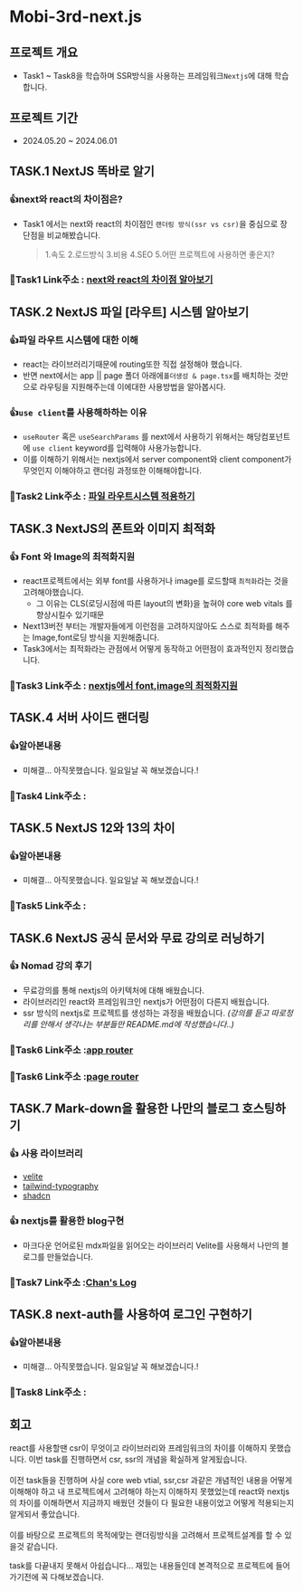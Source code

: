 # Mobi-3rd-next.js

## 프로젝트 개요

- Task1 ~ Task8을 학습하며 SSR방식을 사용하는 프레임워크`Nextjs`에 대해 학습합니다.

## 프로젝트 기간

- 2024.05.20 ~ 2024.06.01

## TASK.1 NextJS 똑바로 알기

### 👍next와 react의 차이점은?

- Task1 에서는 next와 react의 차이점인 `랜더링 방식(ssr vs csr)`을 중심으로 장단점을 비교해봤습니다.
  > 1.속도 2.로드방식 3.비용 4.SEO 5.어떤 프로젝트에 사용하면 좋은지?

### 📃Task1 Link주소 : [next와 react의 차이점 알아보기](https://github.com/mobi-community/mobi-3rd-next.js/tree/Pair1-Chan/Task1)

## TASK.2 NextJS 파일 [라우트] 시스템 알아보기

### 👍파일 라우트 시스템에 대한 이해

- react는 라이브러리기때문에 routing또한 직접 설정해야 했습니다.
- 반면 next에서는 app || page 폴더 아래에`폴더생성 & page.tsx`를 배치하는 것만으로 라우팅을 지원해주는데 이에대한 사용방법을 알아봅시다.

### 👍`use client`를 사용해하하는 이유

- `useRouter` 혹은 `useSearchParams` 를 next에서 사용하기 위해서는 해당컴포넌트에 `use client` keyword를 입력해야 사용가능합니다.
- 이를 이해하기 위해서는 nextjs에서 server component와 client component가 무엇인지 이해야하고 랜더링 과정또한 이해해야합니다.

### 📃Task2 Link주소 : [파일 라우트시스템 적용하기](https://github.com/mobi-community/mobi-3rd-next.js/tree/Pair1-Chan/Task2)

## TASK.3 NextJS의 폰트와 이미지 최적화

### 👍 Font 와 Image의 최적화지원

- react프로젝트에서는 외부 font를 사용하거나 image를 로드할때 `최적화`라는 것을 고려해야했습니다.
  - 그 이유는 CLS(로딩시점에 따른 layout의 변화)을 높혀야 core web vitals 를 향상시킬수 있기때문
- Next13버전 부터는 개발자들에게 이런점을 고려하지않아도 스스로 최적화를 해주는 Image,font로딩 방식을 지원해줍니다.
- Task3에서는 최적화라는 관점에서 어떻게 동작하고 어떤점이 효과적인지 정리했습니다.

### 📃Task3 Link주소 : [nextjs에서 font,image의 최적화지원](https://github.com/mobi-community/mobi-3rd-next.js/tree/Pair1-Chan/Task3)

## TASK.4 서버 사이드 랜더링

### 👍알아본내용

- 미해결... 아직못했습니다. 일요일날 꼭 해보겠습니다.!

### 📃Task4 Link주소 :[]()

## TASK.5 NextJS 12와 13의 차이

### 👍알아본내용

- 미해결... 아직못했습니다. 일요일날 꼭 해보겠습니다.!

### 📃Task5 Link주소 :[]()

## TASK.6 NextJS 공식 문서와 무료 강의로 러닝하기

### 👍 Nomad 강의 후기

- 무료강의를 통해 nextjs의 아키텍처에 대해 배웠습니다.
- 라이브러리인 react와 프레임워크인 nextjs가 어떤점이 다른지 배웠습니다.
- ssr 방식의 nextjs로 프로젝트를 생성하는 과정을 배웠습니다.
  _(강의를 듣고 따로정리를 안해서 생각나는 부분들만 README.md에 작성했습니다..)_

### 📃Task6 Link주소 :[app router](https://github.com/mobi-community/mobi-3rd-next.js/tree/Pair1-Chan/nomad)

### 📃Task6 Link주소 :[page router](https://github.com/mobi-community/mobi-3rd-next.js/tree/Pair1-Chan/nextjs-nomad)

## TASK.7 Mark-down을 활용한 나만의 블로그 호스팅하기

### 👍 사용 라이브러리

- [velite](https://velite.js.org/)
- [tailwind-typography](https://github.com/tailwindlabs/tailwindcss-typography)
- [shadcn](https://ui.shadcn.com/)

### 👍 nextjs를 활용한 blog구현

- 마크다운 언어로된 mdx파일을 읽어오는 라이브러리 Velite를 사용해서 나만의 블로그를 만들었습니다.

### 📃Task7 Link주소 :[Chan's Log](https://github.com/mobi-community/mobi-3rd-next.js/tree/Pair1-Chan/blog)

## TASK.8 next-auth를 사용하여 로그인 구현하기

### 👍알아본내용

- 미해결... 아직못했습니다. 일요일날 꼭 해보겠습니다.!

### 📃Task8 Link주소 :[]()

## 회고

react를 사용할땐 csr이 무엇이고 라이브러리와 프레임워크의 차이를 이해하지 못했습니다.
이번 task를 진행하면서 csr, ssr의 개념을 확실하게 알게됬습니다.<br><br>
이전 task들을 진행하며 사실 core web vtial, ssr,csr 과같은 개념적인 내용을 어떻게 이해해야
하고 내 프로젝트에서 고려해야 하는지 이해하지 못했었는데 react와 nextjs의 차이를 이해하면서 지금까지 배웠던 것들이 다 필요한 내용이었고 어떻게 적용되는지 알게되서 좋았습니다.<br><br>
이를 바탕으로 프로젝트의 목적에맞는 랜더링방식을 고려해서 프로젝트설계를 할 수 있을것 같습니다.

task를 다끝내지 못해서 아쉽습니다... 재밌는 내용들인데 본격적으로 프로젝트에 들어가기전에 꼭 다해보겠습니다.
